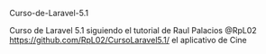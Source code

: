Curso-de-Laravel-5.1

Curso de Laravel 5.1 siguiendo el tutorial de Raul Palacios @RpL02 https://github.com/RpL02/CursoLaravel5.1/ el aplicativo de Cine
